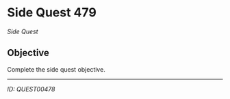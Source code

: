 # Side Quest 479

*Side Quest*

## Objective
Complete the side quest objective.

---
*ID: QUEST00478*